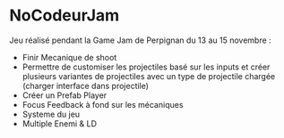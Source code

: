 # NoCodeurJam

Jeu réalisé pendant la Game Jam de Perpignan du 13 au 15 novembre :
- Finir Mecanique de shoot
- Permettre de customiser les projectiles basé sur les inputs et créer plusieurs variantes de projectiles avec un type de projectile chargée (charger interface dans projectile)
- Créer un Prefab Player
- Focus Feedback à fond sur les mécaniques
- Systeme du jeu
- Multiple Enemi & LD

